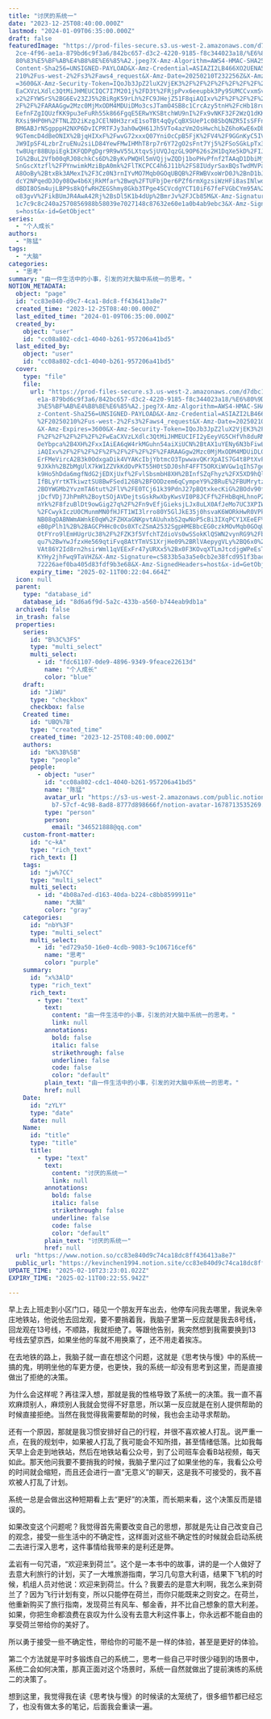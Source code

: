 ```yaml
---
title: "讨厌的系统一"
date: "2023-12-25T08:40:00.000Z"
lastmod: "2024-01-09T06:35:00.000Z"
draft: false
featuredImage: "https://prod-files-secure.s3.us-west-2.amazonaws.com/d7dbc101-8\
  2ce-4f96-ae1a-879bd6c9f3a6/842bc657-d3c2-4220-9185-f8c344023a18/%E6%80%9D%E8%\
  80%83%E5%BF%AB%E4%B8%8E%E6%85%A2.jpeg?X-Amz-Algorithm=AWS4-HMAC-SHA256&X-Amz-\
  Content-Sha256=UNSIGNED-PAYLOAD&X-Amz-Credential=ASIAZI2LB466XO2UENA5%2F20250\
  210%2Fus-west-2%2Fs3%2Faws4_request&X-Amz-Date=20250210T232256Z&X-Amz-Expires\
  =3600&X-Amz-Security-Token=IQoJb3JpZ2luX2VjEK3%2F%2F%2F%2F%2F%2F%2F%2F%2F%2Fw\
  EaCXVzLXdlc3QtMiJHMEUCIQC7I7M201j%2FD3t%2FRjpPvx6eeupbk3Py95UMCCvxmSv6tQIgPhH\
  x2%2FYWSrS%2BG6Ev23ZJ5%2BiRgK59rLh%2FC9JHejZ51F8qiAQIxv%2F%2F%2F%2F%2F%2F%2F%\
  2F%2F%2FARAAGgw2Mzc0MjMxODM4MDUiDMo3csJTamO4SB8c1CrcAzy5tnH%2FcHb18ru9w6VrdrE\
  EefnFZgIQUzfKK9pu3eFuRh55k866FgqE5ERwYKSBtchWU9nI%2Fx9vNKF32F2WzQ1dKKPOGjaDMk\
  RXsi9HP0H%2FTNLZD2iKzgJCElN0H3zrxE1soTBt4qQyCqBXSUeP1c08SbQNZR5IsSFFnPDePGq%2\
  BM6ABJrNSgpppH2NXP6DvICPRTFJy3ah0wQH61Jh5VTo4azVm2OsHwchLbZ6hoKwE6xDbYMSLrjCB\
  9GTemcD4dBeONIX%2BjqHIXxF%2FwvG72xxxQ07YniOcCpB5FjK%2FV4%2F9GGnKyC5IVPF%2FF3S\
  JW9IpSF4LzbrZruENu2siLD84YewFMwIHMhT8rp7r6Y72gO2sFnt7Yj5%2FSoSGkLpTx34dI6lgBv\
  tw8Uqr88BUpiEgkIKFQDPgDgr9R9wV55LXtqvSjUVQJqzGL9OP626s2H1DqXe5kD%2FIJcij8pCCt\
  IG%2BuL2Vfb00qRJ08chkCs6D%2ByKvPWQHl5mVQjjwZQDj1boPHvPfnf2TAAqD1DbiMjLkg3okcH\
  SnGscXtzfl%2FPYnwimkMziBpA0mk%2FlTKCPCC4h6J11b%2FS8IUdyrSaxBQsTwdMVPacn0%2BJh\
  A8OoBy%2BtxBk3AMexI%2F3Cz0N3rnIYvMO7Mqb0GOqUBQB%2FRWBVxoWrD0J%2BnD1bJEMZ4%2Fb\
  dcY2NPqedDJOy08Qw4b6XjRkMfar%2Bwq%2FTUFbjDer6PZf6rmXgzsiWzHFi8asINlwownfvq1V0\
  dBDI8OSm4ujLBP9s8kQfwRHZEGShmy8Gkb3TPge4SCVcdgYCT10iF67feFVGbCYm95A%2F7w6jfVd\
  o83gvV%2FikBUmJR4AwA42Rj%2BsDl5K1b4dUp%2BmrJv%2FJCb85M&X-Amz-Signature=9ef392\
  1c7c9c8c240a2570856988b58039e7027148c87632e60e1a0b4ab9ebc3&X-Amz-SignedHeader\
  s=host&x-id=GetObject"
series:
  - "个人成长"
authors:
  - "陈猛"
tags:
  - "大脑"
categories:
  - "思考"
summary: "由一件生活中的小事，引发的对大脑中系统一的思考。"
NOTION_METADATA:
  object: "page"
  id: "cc83e840-d9c7-4ca1-8dc8-ff436413a8e7"
  created_time: "2023-12-25T08:40:00.000Z"
  last_edited_time: "2024-01-09T06:35:00.000Z"
  created_by:
    object: "user"
    id: "cc08a802-cdc1-4040-b261-957206a41bd5"
  last_edited_by:
    object: "user"
    id: "cc08a802-cdc1-4040-b261-957206a41bd5"
  cover:
    type: "file"
    file:
      url: "https://prod-files-secure.s3.us-west-2.amazonaws.com/d7dbc101-82ce-4f96-a\
        e1a-879bd6c9f3a6/842bc657-d3c2-4220-9185-f8c344023a18/%E6%80%9D%E8%80%8\
        3%E5%BF%AB%E4%B8%8E%E6%85%A2.jpeg?X-Amz-Algorithm=AWS4-HMAC-SHA256&X-Am\
        z-Content-Sha256=UNSIGNED-PAYLOAD&X-Amz-Credential=ASIAZI2LB4667D23YGMW\
        %2F20250210%2Fus-west-2%2Fs3%2Faws4_request&X-Amz-Date=20250210T232204Z\
        &X-Amz-Expires=3600&X-Amz-Security-Token=IQoJb3JpZ2luX2VjEK3%2F%2F%2F%2\
        F%2F%2F%2F%2F%2F%2FwEaCXVzLXdlc3QtMiJHMEUCIFI2yEeyVG5CHfVh8duRM1A8LmsjS\
        OeYbpca%2B4XH%2FxxIAiEA6qW4rkMGuhn54aiXiUCN%2BtAX1uYENy6N3bFiwLknN%2B8q\
        iAQIxv%2F%2F%2F%2F%2F%2F%2F%2F%2F%2FARAAGgw2Mzc0MjMxODM4MDUiDLG0BnUJuxj\
        ErFMeVircA2B3k0OdxgaDik4VYAKcIbjYbtmcO3TpwwavQKrXpAIS7G4t8PtXvFhR1H%2FP\
        9JXkh%2BZbMgUlX7kW1ZZVkKdOvPkT55H0tSDJ0shF4FFT5ORXiWVGw1qIhS7ge1qJBiXHy\
        k9Ho5hDda6mgfNdG2jEDXjUxf%2FvlSbsmbH8XH%2BInfSZqFhyz%2FX5XD9hQlkuxGzsKI\
        IfBLyYrtKTkiwztSU8BwFSed126B%2BFOODzem6qCympeY9%2BRuE%2FBUMrytzsneNL6l%\
        2BOYWGMb2YvzmTA6tut%2FlV%2FE0TCj61k39PdnJ27pBQtxkecKiG%2BOdv90fmvLVQVev\
        jDcfVDj7JhPmR%2BoytSOjAVDejtsGskRwXbyKwsVI0P8JCFf%2FHbBqHLhnoPZb1avT4Ab\
        mYk%2F8fzuBlDt9owGig27q%2F%2Fn9vEfjGieksjLJx8uLX0AfJeMo7UC3XPIWU5F70zXw\
        %2FCwykIczU0CMunmMN0fHJFT1WI3lrro80Y5GlJkE35j0hsvaK6WORkHwR0VPkJttnmfyk\
        NB08qOABNWmAWnkE0qW%2FZHXaGNKpvtAUuhxbS2qwNoP5cBi3IXqPCY1XEeEF%2B%2FYkV\
        eB0pPlh1%2B%2BAGCPHHc0cOs0XTcZSmA2532SgpHMEBbcEG0czkMOvMqb0GOqUB79hNtr4\
        OtFYro9lEmHUgrUc38%2F%2FZK3f5VfchTZdioVs0wSSokKlQSWN2vynRG9%2Fb2Bsf5D51\
        qu7%2BwYwJfzxHe569qtiFvq8AtYTmVS1XrjHe09%2BRlVAepygVLy%2BQ6x0%2BNGgQ7Ay\
        VAt86Y2Id8rn2hsirWml1qVEExFr47yURXx5%2Bx0F3KOvqXTLmJtcdjgWPeEsThv7dXyYs\
        KYHy2jhFwq9TaVHZ&X-Amz-Signature=c5833b5a3a5e0cb2e38fcd951f3bacebd71eda\
        72226aef0ba405d83fdf9b3e68&X-Amz-SignedHeaders=host&x-id=GetObject"
      expiry_time: "2025-02-11T00:22:04.664Z"
  icon: null
  parent:
    type: "database_id"
    database_id: "8d6a6f9d-5a2c-433b-a560-b744eab9db1a"
  archived: false
  in_trash: false
  properties:
    series:
      id: "B%3C%3FS"
      type: "multi_select"
      multi_select:
        - id: "fdc61107-0de9-4896-9349-9feace22613d"
          name: "个人成长"
          color: "blue"
    draft:
      id: "JiWU"
      type: "checkbox"
      checkbox: false
    Created time:
      id: "UBQ%7B"
      type: "created_time"
      created_time: "2023-12-25T08:40:00.000Z"
    authors:
      id: "bK%3B%5B"
      type: "people"
      people:
        - object: "user"
          id: "cc08a802-cdc1-4040-b261-957206a41bd5"
          name: "陈猛"
          avatar_url: "https://s3-us-west-2.amazonaws.com/public.notion-static.com/775523\
            b7-57cf-4c98-8ad8-8777d898666f/notion-avatar-1678713535269.png"
          type: "person"
          person:
            email: "346521888@qq.com"
    custom-front-matter:
      id: "c~kA"
      type: "rich_text"
      rich_text: []
    tags:
      id: "jw%7CC"
      type: "multi_select"
      multi_select:
        - id: "4b08a7ed-d163-40da-b224-c8bb8599911e"
          name: "大脑"
          color: "gray"
    categories:
      id: "nbY%3F"
      type: "multi_select"
      multi_select:
        - id: "ed729a50-16e0-4cdb-9083-9c106716cef6"
          name: "思考"
          color: "purple"
    summary:
      id: "x%3AlD"
      type: "rich_text"
      rich_text:
        - type: "text"
          text:
            content: "由一件生活中的小事，引发的对大脑中系统一的思考。"
            link: null
          annotations:
            bold: false
            italic: false
            strikethrough: false
            underline: false
            code: false
            color: "default"
          plain_text: "由一件生活中的小事，引发的对大脑中系统一的思考。"
          href: null
    Date:
      id: "zYLY"
      type: "date"
      date: null
    Name:
      id: "title"
      type: "title"
      title:
        - type: "text"
          text:
            content: "讨厌的系统一"
            link: null
          annotations:
            bold: false
            italic: false
            strikethrough: false
            underline: false
            code: false
            color: "default"
          plain_text: "讨厌的系统一"
          href: null
  url: "https://www.notion.so/cc83e840d9c74ca18dc8ff436413a8e7"
  public_url: "https://kevinchen1994.notion.site/cc83e840d9c74ca18dc8ff436413a8e7"
UPDATE_TIME: "2025-02-10T23:23:01.022Z"
EXPIRY_TIME: "2025-02-11T00:22:55.942Z"

---
```

<link rel="stylesheet" href="https://cdn.jsdelivr.net/npm/katex@0.16.2/dist/katex.min.css" integrity="sha384-bYdxxUwYipFNohQlHt0bjN/LCpueqWz13HufFEV1SUatKs1cm4L6fFgCi1jT643X" crossorigin="anonymous">


早上去上班走到小区门口，碰见一个朋友开车出去，他停车问我去哪里，我说朱辛庄地铁站，他说他去回龙观，要不要捎着我，我脑子里第一反应就是我去8号线，回龙观在13号线，不顺路，我就拒绝了。等跟他告别，我突然想到我需要换到13号线去望京西，如果坐他的车就不用换乘了，还不用走着挨冻。


在去地铁的路上，我脑子就一直在想这个问题，这就是《思考快与慢》中的系统一搞的鬼，明明坐他的车更方便，也更快，我的系统一却没有思考到这里，而是直接做出了拒绝的决策。


为什么会这样呢？再往深入想，那就是我的性格导致了系统一的决策。我一直不喜欢麻烦别人，麻烦别人我就会觉得不好意思，所以第一反应就是在别人提供帮助的时候直接拒绝。当然在我觉得我需要帮助的时候，我也会主动寻求帮助。


还有一个原因，那就是我习惯安排好自己的行程，并很不喜欢被人打乱。说严重一点，在我的规划中，如果被人打乱了我可能会不知所措，甚至情绪低落。比如我每天早上会走到地铁站，然后在地铁站看公众号，到了公司班车会看B站视频，每天如此。那天他问我要不要捎我的时候，我脑子里闪过了如果坐他的车，我看公众号的时间就会缩短，而且还会进行一直“无意义”的聊天，这是我不可接受的，我不喜欢被人打乱了计划。


系统一总是会做出这种短期看上去“更好”的决策，而长期来看，这个决策反而是错误的。


如果改变这个问题呢？我觉得首先需要改变自己的思想，那就是先让自己改变自己的观念，接受一些生活中的不确定性，这样面对这些不确定性的时候就会启动系统二去进行深入思考，这件事情给我带来的是利还是弊。


孟岩有一句咒语，“欢迎来到荷兰”。这个是一本书中的故事，讲的是一个人做好了去意大利旅行的计划，买了一大堆旅游指南，学习几句意大利语，结果下飞机的时候，机组人员对他说：欢迎来到荷兰。什么？我要去的是意大利啊，我怎么来到荷兰了？因为飞行计划有变，所以只能停在荷兰，而你只能既来之则安之。在荷兰，他重新购买了旅行指南，发现荷兰有风车、郁金香，并不比自己想象的意大利差。如果，你把生命都浪费在哀叹为什么没有去意大利这件事上，你永远都不能自由的享受荷兰带给你的美好了。


所以勇于接受一些不确定性，带给你的可能不是一样的体验，甚至是更好的体验。


第二个方法就是平时多锻炼自己的系统二，思考一些自己平时很少碰到的场景中，系统二会如何决策，那真正面对这个场景时，系统一自然就做出了提前演练的系统二的决策了。


想到这里，我觉得我在读《思考快与慢》的时候读的太笼统了，很多细节都已经忘了，也没有做太多的笔记，后面我会重读一遍。

